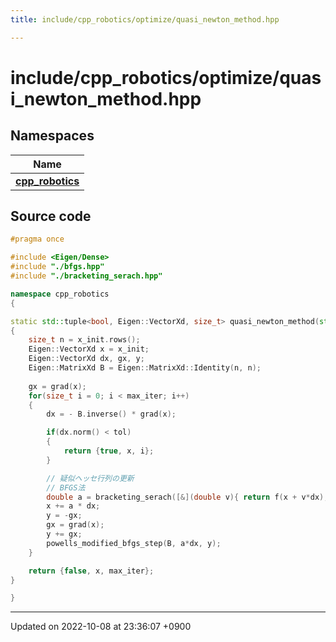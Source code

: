 ```yaml
---
title: include/cpp_robotics/optimize/quasi_newton_method.hpp

---
```


# include/cpp_robotics/optimize/quasi_newton_method.hpp



## Namespaces

| Name           |
| -------------- |
| **[cpp_robotics](/cpp_robotics/doxybook/Namespaces/namespacecpp__robotics/)**  |




## Source code

```cpp
#pragma once

#include <Eigen/Dense>
#include "./bfgs.hpp"
#include "./bracketing_serach.hpp"

namespace cpp_robotics
{

static std::tuple<bool, Eigen::VectorXd, size_t> quasi_newton_method(std::function<double(const Eigen::VectorXd &)> f, std::function<Eigen::VectorXd(const Eigen::VectorXd &)> grad, Eigen::VectorXd x_init, const double tol = 1e-6, const size_t max_iter = 1000)
{
    size_t n = x_init.rows();
    Eigen::VectorXd x = x_init;
    Eigen::VectorXd dx, gx, y;
    Eigen::MatrixXd B = Eigen::MatrixXd::Identity(n, n);
    
    gx = grad(x);
    for(size_t i = 0; i < max_iter; i++)
    {
        dx = - B.inverse() * grad(x);

        if(dx.norm() < tol)
        {
            return {true, x, i};
        }

        // 疑似ヘッセ行列の更新
        // BFGS法
        double a = bracketing_serach([&](double v){ return f(x + v*dx); }); // 直線探索
        x += a * dx;
        y = -gx;
        gx = grad(x);
        y += gx;
        powells_modified_bfgs_step(B, a*dx, y);
    }

    return {false, x, max_iter};
}

}
```


-------------------------------

Updated on 2022-10-08 at 23:36:07 +0900
